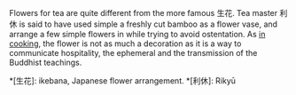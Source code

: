 Flowers for tea are quite different from the more famous 生花. Tea master 利休 is said to have used simple a freshly cut bamboo as a flower vase, and arrange a few simple flowers in while trying to avoid ostentation. As [in cooking](#kaiseki), the flower is not as much a decoration as it is a way to communicate hospitality, the ephemeral and the transmission of the Buddhist teachings.


*[生花]: ikebana, Japanese flower arrangement.
*[利休]: Rikyū

